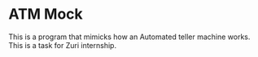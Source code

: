 # ATM Mock
This is a program that mimicks how an Automated teller machine works.
This is a task for Zuri internship.
